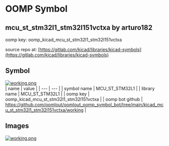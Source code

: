 # OOMP Symbol  
## mcu_st_stm32l1_stm32l151vctxa  by arturo182  
  
oomp key: oomp_kicad_mcu_st_stm32l1_stm32l151vctxa  
  
source repo at: [https://gitlab.com/kicad/libraries/kicad-symbols](https://gitlab.com/kicad/libraries/kicad-symbols)  
## Symbol  
  
[![working.png](working_600.png)](working.png)  
| name | value | 
| --- | --- | 
| symbol name | MCU_ST_STM32L1 | 
| library name | MCU_ST_STM32L1 | 
| oomp key | oomp_kicad_mcu_st_stm32l1_stm32l151vctxa | 
| oomp bot github | https://github.com/oomlout/oomlout_oomp_symbol_bot/tree/main/kicad_mcu_st_stm32l1_stm32l151vctxa/working | 
## Images  
  
[![working.png](working_140.png)](working.png)  
